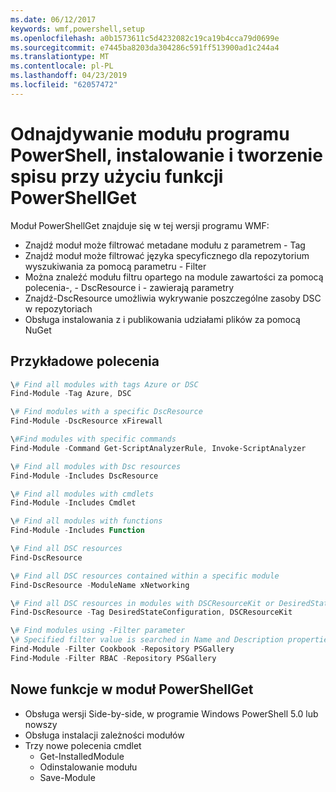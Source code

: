 ```yaml
---
ms.date: 06/12/2017
keywords: wmf,powershell,setup
ms.openlocfilehash: a0b1573611c5d4232082c19ca19b4cca79d0699e
ms.sourcegitcommit: e7445ba8203da304286c591ff513900ad1c244a4
ms.translationtype: MT
ms.contentlocale: pl-PL
ms.lasthandoff: 04/23/2019
ms.locfileid: "62057472"
---
```

# <a name="powershell-module-discovery-install-and-inventory-with-powershellget"></a>Odnajdywanie modułu programu PowerShell, instalowanie i tworzenie spisu przy użyciu funkcji PowerShellGet

Moduł PowerShellGet znajduje się w tej wersji programu WMF:
-   Znajdź moduł może filtrować metadane modułu z parametrem - Tag
-   Znajdź moduł może filtrować języka specyficznego dla repozytorium wyszukiwania za pomocą parametru - Filter
-   Można znaleźć modułu filtru opartego na module zawartości za pomocą polecenia-, - DscResource i - zawierają parametry
-   Znajdź-DscResource umożliwia wykrywanie poszczególne zasoby DSC w repozytoriach
-   Obsługa instalowania z i publikowania udziałami plików za pomocą NuGet

## <a name="example-commands"></a>Przykładowe polecenia
```powershell
\# Find all modules with tags Azure or DSC
Find-Module -Tag Azure, DSC

\# Find modules with a specific DscResource
Find-Module -DscResource xFirewall

\#Find modules with specific commands
Find-Module -Command Get-ScriptAnalyzerRule, Invoke-ScriptAnalyzer

\# Find all modules with Dsc resources
Find-Module -Includes DscResource

\# Find all modules with cmdlets
Find-Module -Includes Cmdlet

\# Find all modules with functions
Find-Module -Includes Function

\# Find all DSC resources
Find-DscResource

\# Find all DSC resources contained within a specific module
Find-DscResource -ModuleName xNetworking

\# Find all DSC resources in modules with DSCResourceKit or DesiredStateConfiguration
Find-DscResource -Tag DesiredStateConfiguration, DSCResourceKit

\# Find modules using -Filter parameter
\# Specified filter value is searched in Name and Description properties
Find-Module -Filter Cookbook -Repository PSGallery
Find-Module -Filter RBAC -Repository PSGallery
```

## <a name="new-features-in-powershellget"></a>Nowe funkcje w moduł PowerShellGet
-   Obsługa wersji Side-by-side, w programie Windows PowerShell 5.0 lub nowszy
-   Obsługa instalacji zależności modułów
-   Trzy nowe polecenia cmdlet
    -   Get-InstalledModule
    -   Odinstalowanie modułu
    -   Save-Module
